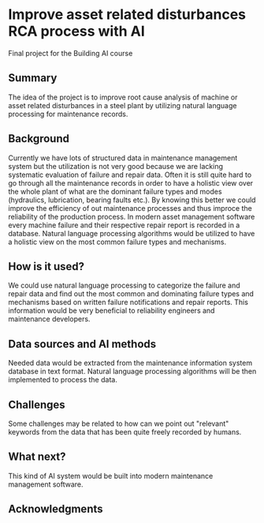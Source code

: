 
# Improve asset related disturbances RCA process with AI

Final project for the Building AI course

## Summary

The idea of the project is to improve root cause analysis of machine or asset related disturbances in a steel plant by utilizing natural language processing for maintenance records. 


## Background

Currently we have lots of structured data in maintenance management system but the utilization is not very good because we are lacking systematic evaluation of failure and repair data. Often it is still quite hard to go through all the maintenance records in order to have a holistic view over the whole plant of what are the dominant failure types and modes (hydraulics, lubrication, bearing faults etc.). By knowing this better we could improve the efficiency of out maintenance processes and thus improce the reliability of the production process. In modern asset management software every machine failure and their respective repair report is recorded in a database. Natural language processing algorithms would be utilized to have a holistic view on the most common failure types and mechanisms.


## How is it used?

We could use natural language processing to categorize the failure and repair data and find out the most common and dominating failure types and mechanisms based on written failure notifications and repair reports. This information would be very beneficial to reliability engineers and maintenance developers.


## Data sources and AI methods

Needed data would be extracted from the maintenance information system database in text format. Natural language processing algorithms will be then implemented to process the data.

## Challenges

Some challenges may be related to how can we point out "relevant" keywords from the data that has been quite freely recorded by humans.

## What next?

This kind of AI system would be built into modern maintenance management software.

## Acknowledgments

